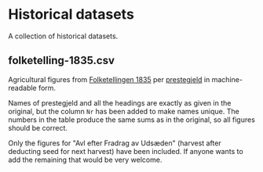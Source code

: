 
# Historical datasets

A collection of historical datasets.

## folketelling-1835.csv

Agricultural figures from
[Folketellingen 1835](https://www.ssb.no/a/folketellinger/fob1835.html)
per [prestegjeld](https://lokalhistoriewiki.no/wiki/Prestegjeld)
in machine-readable form.

Names of prestegjeld and all the headings are exactly as given in the
original, but the column `Nr` has been added to make names unique.
The numbers in the table produce the same sums as in the original, so
all figures should be correct.

Only the figures for "Avl efter Fradrag av Udsæden" (harvest after
deducting seed for next harvest) have been included. If anyone wants
to add the remaining that would be very welcome.
